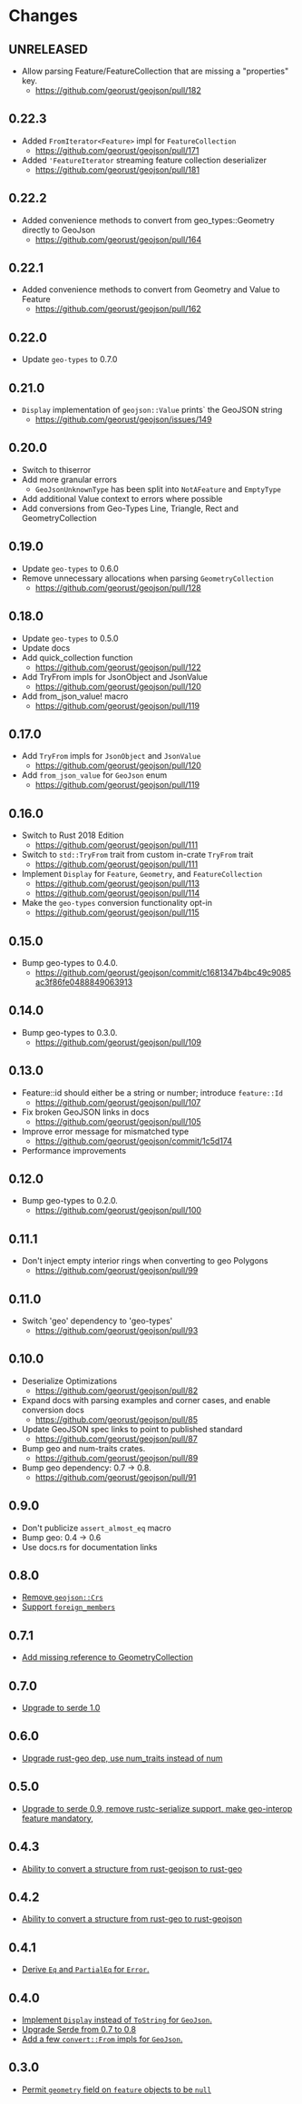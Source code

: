 # Changes

## UNRELEASED

* Allow parsing Feature/FeatureCollection that are missing a "properties" key.
  * <https://github.com/georust/geojson/pull/182>

## 0.22.3

* Added `FromIterator<Feature>` impl for `FeatureCollection`
  * <https://github.com/georust/geojson/pull/171>
* Added `'FeatureIterator` streaming feature collection deserializer
  * <https://github.com/georust/geojson/pull/181>

## 0.22.2

* Added convenience methods to convert from geo_types::Geometry directly to GeoJson
  * <https://github.com/georust/geojson/pull/164>

## 0.22.1

* Added convenience methods to convert from Geometry and Value to Feature
  * <https://github.com/georust/geojson/pull/162>

## 0.22.0

* Update `geo-types` to 0.7.0

## 0.21.0

* `Display` implementation of `geojson::Value` prints` the GeoJSON string
  * <https://github.com/georust/geojson/issues/149>

## 0.20.0
* Switch to thiserror
* Add more granular errors
  * `GeoJsonUnknownType` has been split into `NotAFeature` and `EmptyType`
* Add additional Value context to errors where possible
* Add conversions from Geo-Types Line, Triangle, Rect and GeometryCollection

## 0.19.0

* Update `geo-types` to 0.6.0
* Remove unnecessary allocations when parsing `GeometryCollection`
  * <https://github.com/georust/geojson/pull/128>

## 0.18.0
* Update `geo-types` to 0.5.0
* Update docs
* Add quick_collection function
  * <https://github.com/georust/geojson/pull/122>
* Add TryFrom impls for JsonObject and JsonValue
  * <https://github.com/georust/geojson/pull/120>
* Add from_json_value! macro
  * <https://github.com/georust/geojson/pull/119>

## 0.17.0

* Add `TryFrom` impls for `JsonObject` and `JsonValue`
  * <https://github.com/georust/geojson/pull/120>
* Add `from_json_value` for `GeoJson` enum
  * <https://github.com/georust/geojson/pull/119>

## 0.16.0

* Switch to Rust 2018 Edition
  * <https://github.com/georust/geojson/pull/111>
* Switch to `std::TryFrom` trait from custom in-crate `TryFrom` trait
  * <https://github.com/georust/geojson/pull/111>
* Implement `Display` for `Feature`, `Geometry`, and `FeatureCollection`
  * <https://github.com/georust/geojson/pull/113>
  * <https://github.com/georust/geojson/pull/114>
* Make the `geo-types` conversion functionality opt-in
  * <https://github.com/georust/geojson/pull/115>

## 0.15.0

* Bump geo-types to 0.4.0.
  * <https://github.com/georust/geojson/commit/c1681347b4bc49c9085ac3f86fe0488849063913>

## 0.14.0

* Bump geo-types to 0.3.0.
  * <https://github.com/georust/geojson/pull/109>

## 0.13.0

* Feature::id should either be a string or number; introduce `feature::Id`
  * <https://github.com/georust/geojson/pull/107>
* Fix broken GeoJSON links in docs
  * <https://github.com/georust/geojson/pull/105>
* Improve error message for mismatched type
  * <https://github.com/georust/geojson/commit/1c5d174>
* Performance improvements

## 0.12.0

* Bump geo-types to 0.2.0.
  * <https://github.com/georust/geojson/pull/100>

## 0.11.1

* Don't inject empty interior rings when converting to geo Polygons
  * <https://github.com/georust/geojson/pull/99>

## 0.11.0

* Switch 'geo' dependency to 'geo-types'
  * <https://github.com/georust/geojson/pull/93>

## 0.10.0

* Deserialize Optimizations
  * <https://github.com/georust/geojson/pull/82>
* Expand docs with parsing examples and corner cases, and enable conversion docs
  * <https://github.com/georust/geojson/pull/85>
* Update GeoJSON spec links to point to published standard
  * <https://github.com/georust/geojson/pull/87>
* Bump geo and num-traits crates.
  * <https://github.com/georust/geojson/pull/89>
* Bump geo dependency: 0.7 -> 0.8.
  * <https://github.com/georust/geojson/pull/91>

## 0.9.0

* Don't publicize `assert_almost_eq` macro
* Bump geo: 0.4 → 0.6
* Use docs.rs for documentation links

## 0.8.0

* [Remove `geojson::Crs`](https://github.com/georust/geojson/pull/71)
* [Support `foreign_members`](https://github.com/georust/geojson/pull/70)

## 0.7.1

* [Add missing reference to GeometryCollection](https://github.com/georust/geojson/pull/68)

## 0.7.0

* [Upgrade to serde 1.0](https://github.com/georust/geojson/pull/64)

## 0.6.0

* [Upgrade rust-geo dep, use num_traits instead of num](https://github.com/georust/geojson/pull/62)

## 0.5.0

* [Upgrade to serde 0.9, remove rustc-serialize support, make geo-interop feature mandatory,](https://github.com/georust/geojson/pull/60)

## 0.4.3

* [Ability to convert a structure from rust-geojson to rust-geo](https://github.com/georust/geojson/pull/56)

## 0.4.2

* [Ability to convert a structure from rust-geo to rust-geojson](https://github.com/georust/geojson/issues/51)

## 0.4.1

* [Derive `Eq` and `PartialEq` for `Error`.](https://github.com/georust/geojson/issues/51)

## 0.4.0

* [Implement `Display` instead of `ToString` for `GeoJson`.](https://github.com/georust/geojson/pull/46)
* [Upgrade Serde from 0.7 to 0.8](https://github.com/georust/geojson/pull/48)
* [Add a few `convert::From` impls for `GeoJson`.](https://github.com/georust/geojson/pull/45)

## 0.3.0

* [Permit `geometry` field on `feature` objects to be `null`](https://github.com/georust/geojson/issues/42)
